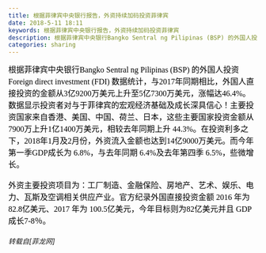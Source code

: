 ```yaml
---
title: 根据菲律宾中央银行报告，外资持续加码投资菲律宾
date: 2018-5-11 18:11
keywords: 根据菲律宾中央银行报告，外资持续加码投资菲律宾
description: 根据菲律宾中央银行Bangko Sentral ng Pilipinas (BSP) 的外国人投资Foreign direct investment (FDI) 数据统计，与2017年同期相比，外国人直接投资的金额从3亿9200万美元上升至5亿7300万美元，涨幅达46.4%。数据显示投资者对与于菲律宾的宏观经济基础及成长深具信心！主要投资国家来自香港、美国、中国、荷兰、日本，这些主要国家投资金额从7900万上升1亿1400万美元，相较去年同期上升 44.3%。在投资利多之下，2018年1月及2月份，外资流入金额也达到14亿9000万美元。而今年第一季GDP成长为 6.8%，与去年同期 6.4%及去年第四季 6.5%，些微增长。外资主要投资项目为：工厂制造、金融保险、房地产、艺术、娱乐、电力、瓦斯及空调相关供应产业。官方纪录外国直接投资金额 2016 年为 82.8亿美元、2017 年为 100.5亿美元，今年目标则为82亿美元并且 GDP 成长7-8％。
categories: sharing
---
```

<td class="t_f" id="postmessage_1325114">

<font face="宋体"><font size="3"><font color="#000000">根据菲律宾中央银行Bangko Sentral ng Pilipinas (BSP) 的外国人投资Foreign direct investment (FDI) 数据统计，与2017年同期相比，外国人直接投资的金额从3亿9200万美元上升至5亿7300万美元，涨幅达46.4%。数据显示投资者对与于菲律宾的宏观经济基础及成长深具信心！主要投资国家来自香港、美国、中国、荷兰、日本，这些主要国家投资金额从7900万上升1亿1400万美元，相较去年同期上升 44.3%。在投资利多之下，2018年1月及2月份，外资流入金额也达到14亿9000万美元。而今年第一季GDP成长为 6.8%，与去年同期 6.4%及去年第四季 6.5%，些微增长。<br/>
<br/>
外资主要投资项目为：工厂制造、金融保险、房地产、艺术、娱乐、电力、瓦斯及空调相关供应产业。官方纪录外国直接投资金额 2016 年为 82.8亿美元、2017 年为 100.5亿美元，今年目标则为82亿美元并且 GDP 成长7-8％。</font></font></font></td>
###### 转载自[菲龙网]